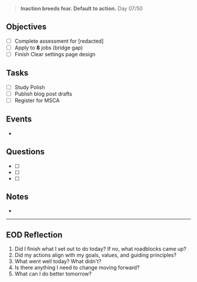 > **Inaction breeds fear. Default to action.**
> Day 07/50
## Objectives
- [ ] Complete assessment for [redacted]
- [ ] Apply to **8** jobs (bridge gap)
- [ ] Finish Clear settings page design
## Tasks
- [ ] Study Polish
- [ ] Publish blog post drafts
- [ ] Register for MSCA
## Events
- 
## Questions
- [ ] 
- [ ] 
- [ ] 
## Notes
- 
---
## EOD Reflection
1. Did I finish what I set out to do today? If no, what roadblocks came up?
2. Did my actions align with my goals, values, and guiding principles?
3. What went well today? What didn't?
4. Is there anything I need to change moving forward?
5. What can I do better tomorrow?